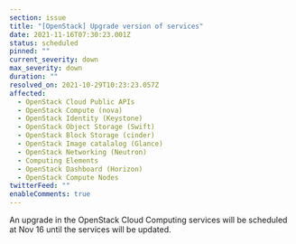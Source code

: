 ```yaml
---
section: issue
title: "[OpenStack] Upgrade version of services"
date: 2021-11-16T07:30:23.001Z
status: scheduled
pinned: ""
current_severity: down
max_severity: down
duration: ""
resolved_on: 2021-10-29T10:23:23.057Z
affected:
  - OpenStack Cloud Public APIs
  - OpenStack Compute (nova)
  - OpenStack Identity (Keystone)
  - OpenStack Object Storage (Swift)
  - OpenStack Block Storage (cinder)
  - OpenStack Image catalalog (Glance)
  - OpenStack Networking (Neutron)
  - Computing Elements
  - OpenStack Dashboard (Horizon)
  - OpenStack Compute Nodes
twitterFeed: ""
enableComments: true
---
```

An upgrade in the OpenStack Cloud Computing services will be scheduled at Nov 16 until the services will be updated.